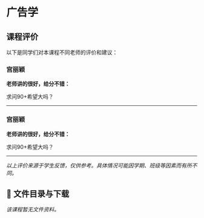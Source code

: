 # 广告学

## 课程评价

以下是同学们对本课程不同老师的评价和建议：

### 宫丽颖

**老师讲的很好，给分不错：**

求问90+希望大吗？

---

### 宫丽颖

**老师讲的很好，给分不错：**

求问90+希望大吗？

---

*以上评价来源于学生反馈，仅供参考。具体情况可能因学期、班级等因素而有所不同。*
## 📄 文件目录与下载

_该课程暂无文件资料。_
